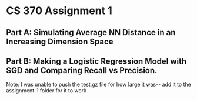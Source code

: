# CS 370 Assignment 1

## Part A: Simulating Average NN Distance in an Increasing Dimension Space

## Part B: Making a Logistic Regression Model with SGD and Comparing Recall vs Precision. 

Note: I was unable to push the test.gz file for how large it was-- add it to the assignment-1 folder for it to work
